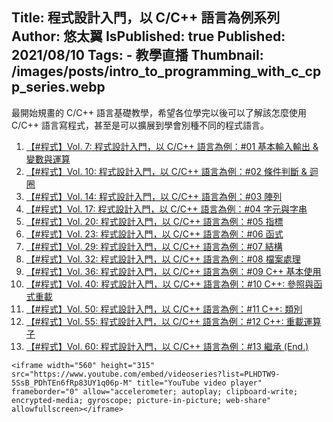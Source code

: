 Title: 程式設計入門，以 C/C++ 語言為例系列
Author: 悠太翼
IsPublished: true
Published: 2021/08/10
Tags:
    - 教學直播
Thumbnail: /images/posts/intro_to_programming_with_c_cpp_series.webp
---
最開始規畫的 C/C++ 語言基礎教學，希望各位學完以後可以了解該怎麼使用 C/C++ 語言寫程式，甚至是可以擴展到學會別種不同的程式語言。

1. [【#程式】Vol. 7: 程式設計入門，以 C/C++ 語言為例：#01 基本輸入輸出 & 變數與運算](https://www.youtube.com/watch?v=dDFZ9v9MOJA&list=PLHDTW9-5SsB_PDhTEn6fRp83UY1q06p-M&index=1&pp=gAQBiAQB)
1. [【#程式】Vol. 10: 程式設計入門，以 C/C++ 語言為例：#02 條件判斷 & 迴圈](https://www.youtube.com/watch?v=weh2FarXZNc&list=PLHDTW9-5SsB_PDhTEn6fRp83UY1q06p-M&index=2&t=6945s&pp=gAQBiAQB)
1. [【#程式】Vol. 14: 程式設計入門，以 C/C++ 語言為例：#03 陣列](https://www.youtube.com/watch?v=CLUQ93efUrk&list=PLHDTW9-5SsB_PDhTEn6fRp83UY1q06p-M&index=3&pp=gAQBiAQB)
1. [【#程式】Vol. 17: 程式設計入門，以 C/C++ 語言為例：#04 字元與字串](https://www.youtube.com/watch?v=p7ho7-qJ-Z8&list=PLHDTW9-5SsB_PDhTEn6fRp83UY1q06p-M&index=4&pp=gAQBiAQB)
1. [【#程式】Vol. 20: 程式設計入門，以 C/C++ 語言為例：#05 指標](https://www.youtube.com/watch?v=VtLt3AYNJ6M&list=PLHDTW9-5SsB_PDhTEn6fRp83UY1q06p-M&index=5&pp=gAQBiAQB)
1. [【#程式】Vol. 23: 程式設計入門，以 C/C++ 語言為例：#06 函式](https://www.youtube.com/watch?v=sSLHBc9bU7M&list=PLHDTW9-5SsB_PDhTEn6fRp83UY1q06p-M&index=6&t=4003s&pp=gAQBiAQB)
1. [【#程式】Vol. 29: 程式設計入門，以 C/C++ 語言為例：#07 結構](https://www.youtube.com/watch?v=WZ3D10_ZQtU&list=PLHDTW9-5SsB_PDhTEn6fRp83UY1q06p-M&index=7&t=1s&pp=gAQBiAQB)
1. [【#程式】Vol. 32: 程式設計入門，以 C/C++ 語言為例：#08 檔案處理](https://www.youtube.com/watch?v=wczBKvuJDfo&list=PLHDTW9-5SsB_PDhTEn6fRp83UY1q06p-M&index=8&pp=gAQBiAQB)
1. [【#程式】Vol. 36: 程式設計入門，以 C/C++ 語言為例：#09 C++ 基本使用](https://www.youtube.com/watch?v=KjG4B0wXxec&list=PLHDTW9-5SsB_PDhTEn6fRp83UY1q06p-M&index=9&t=6543s&pp=gAQBiAQB)
1. [【#程式】Vol. 40: 程式設計入門，以 C/C++ 語言為例：#10 C++: 參照與函式重載](https://www.youtube.com/watch?v=hVXFGXzeWz4&list=PLHDTW9-5SsB_PDhTEn6fRp83UY1q06p-M&index=10&pp=gAQBiAQB)
1. [【#程式】Vol. 50: 程式設計入門，以 C/C++ 語言為例：#11 C++: 類別](https://www.youtube.com/watch?v=XwnUyousq3o&list=PLHDTW9-5SsB_PDhTEn6fRp83UY1q06p-M&index=11&pp=gAQBiAQB)
1. [【#程式】Vol. 55: 程式設計入門，以 C/C++ 語言為例：#12 C++: 重載運算子](https://www.youtube.com/watch?v=t-JN-yuqT-c&list=PLHDTW9-5SsB_PDhTEn6fRp83UY1q06p-M&index=12&pp=gAQBiAQB)
1. [【#程式】Vol. 60: 程式設計入門，以 C/C++ 語言為例：#13 繼承 (End.)](https://www.youtube.com/watch?v=VjFCEMnahaY&list=PLHDTW9-5SsB_PDhTEn6fRp83UY1q06p-M&index=13&pp=gAQBiAQB)

```raw
<iframe width="560" height="315" src="https://www.youtube.com/embed/videoseries?list=PLHDTW9-5SsB_PDhTEn6fRp83UY1q06p-M" title="YouTube video player" frameborder="0" allow="accelerometer; autoplay; clipboard-write; encrypted-media; gyroscope; picture-in-picture; web-share" allowfullscreen></iframe>
```